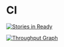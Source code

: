 # CI
[![Stories in Ready](https://badge.waffle.io/BioroboticsLab/CI.png?label=ready&title=Ready)](https://waffle.io/BioroboticsLab/CI)

[![Throughput Graph](https://graphs.waffle.io/BioroboticsLab/CI/throughput.svg)](https://waffle.io/BioroboticsLab/CI/metrics/throughput)

